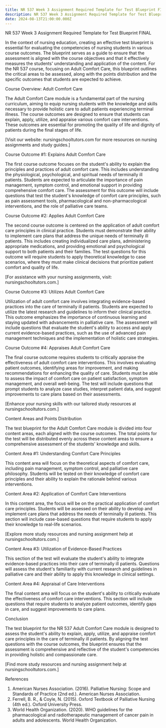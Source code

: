 ```yaml
---
title: NR 537 Week 3 Assignment Required Template for Test Blueprint FINAL
description: NR 537 Week 3 Assignment Required Template for Test Blueprint FINAL
date: 2024-08-13T21:00:00.000Z
---
```


NR 537 Week 3 Assignment Required Template for Test Blueprint FINAL

In the context of nursing education, creating an effective test blueprint is essential for evaluating the competencies of nursing students in various course outcomes. The blueprint serves as a guide to ensure that the assessment is aligned with the course objectives and that it effectively measures the students' understanding and application of the content. For the NR 537 course, focusing on Adult Comfort Care, this blueprint outlines the critical areas to be assessed, along with the points distribution and the specific outcomes that students are expected to achieve.

Course Overview: Adult Comfort Care

The Adult Comfort Care module is a fundamental part of the nursing curriculum, aiming to equip nursing students with the knowledge and skills necessary to provide holistic care to adult patients experiencing terminal illness. The course outcomes are designed to ensure that students can explain, apply, utilize, and appraise various comfort care interventions. These outcomes are essential for promoting the quality of life and dignity of patients during the final stages of life.

\[Visit our website: nursingschooltutors.com for more resources on nursing assignments and study guides.]

Course Outcome #1: Explains Adult Comfort Care

The first course outcome focuses on the student's ability to explain the principles and practices of adult comfort care. This includes understanding the physiological, psychological, and spiritual needs of terminally ill patients. Students are expected to articulate the importance of pain management, symptom control, and emotional support in providing comprehensive comfort care. The assessment for this outcome will include questions that test the student's knowledge of comfort care principles, such as pain assessment tools, pharmacological and non-pharmacological interventions, and the role of palliative care teams.

Course Outcome #2: Applies Adult Comfort Care

The second course outcome is centered on the application of adult comfort care principles in clinical practice. Students must demonstrate their ability to implement care plans that address the unique needs of terminally ill patients. This includes creating individualized care plans, administering appropriate medications, and providing emotional and psychological support to both patients and their families. The test questions for this outcome will require students to apply theoretical knowledge to case scenarios, where they must make clinical decisions that prioritize patient comfort and quality of life.

\[For assistance with your nursing assignments, visit: nursingschooltutors.com.]

Course Outcome #3: Utilizes Adult Comfort Care

Utilization of adult comfort care involves integrating evidence-based practices into the care of terminally ill patients. Students are expected to utilize the latest research and guidelines to inform their clinical practice. This outcome emphasizes the importance of continuous learning and staying updated with advancements in palliative care. The assessment will include questions that evaluate the student's ability to access and apply current evidence-based practices, such as the use of advanced pain management techniques and the implementation of holistic care strategies.

Course Outcome #4: Appraises Adult Comfort Care

The final course outcome requires students to critically appraise the effectiveness of adult comfort care interventions. This involves evaluating patient outcomes, identifying areas for improvement, and making recommendations for enhancing the quality of care. Students must be able to assess the impact of comfort care on patient satisfaction, symptom management, and overall well-being. The test will include questions that prompt students to analyze case studies, interpret patient data, and suggest improvements to care plans based on their assessments.

\[Enhance your nursing skills with our tailored study resources at nursingschooltutors.com.]

Content Areas and Points Distribution

The test blueprint for the Adult Comfort Care module is divided into four content areas, each aligned with the course outcomes. The total points for the test will be distributed evenly across these content areas to ensure a comprehensive assessment of the students' knowledge and skills.

Content Area #1: Understanding Comfort Care Principles

This content area will focus on the theoretical aspects of comfort care, including pain management, symptom control, and palliative care philosophy. Students will be tested on their knowledge of comfort care principles and their ability to explain the rationale behind various interventions.

Content Area #2: Application of Comfort Care Interventions

In this content area, the focus will be on the practical application of comfort care principles. Students will be assessed on their ability to develop and implement care plans that address the needs of terminally ill patients. This section will include case-based questions that require students to apply their knowledge to real-life scenarios.

\[Explore more study resources and nursing assignment help at nursingschooltutors.com.]

Content Area #3: Utilization of Evidence-Based Practices

This section of the test will evaluate the student's ability to integrate evidence-based practices into their care of terminally ill patients. Questions will assess the student's familiarity with current research and guidelines in palliative care and their ability to apply this knowledge in clinical settings.

Content Area #4: Appraisal of Care Interventions

The final content area will focus on the student's ability to critically evaluate the effectiveness of comfort care interventions. This section will include questions that require students to analyze patient outcomes, identify gaps in care, and suggest improvements to care plans.

Conclusion

The test blueprint for the NR 537 Adult Comfort Care module is designed to assess the student's ability to explain, apply, utilize, and appraise comfort care principles in the care of terminally ill patients. By aligning the test questions with the course outcomes, the blueprint ensures that the assessment is comprehensive and reflective of the student's competencies in providing holistic and compassionate care.

\[Find more study resources and nursing assignment help at nursingschooltutors.com.]

References

1. American Nurses Association. (2016). Palliative Nursing: Scope and Standards of Practice (2nd ed.). American Nurses Association.
2. Ferrell, B. R., & Coyle, N. (2015). Oxford Textbook of Palliative Nursing (4th ed.). Oxford University Press.
3. World Health Organization. (2020). WHO guidelines for the pharmacological and radiotherapeutic management of cancer pain in adults and adolescents. World Health Organization.
